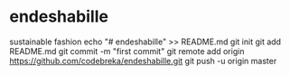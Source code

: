 # endeshabille
sustainable fashion
echo "# endeshabille" >> README.md
git init
git add README.md
git commit -m "first commit"
git remote add origin https://github.com/codebreka/endeshabille.git
git push -u origin master
